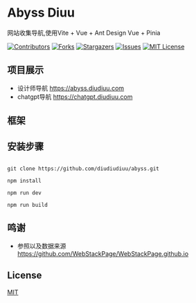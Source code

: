 # Abyss Diuu

网站收集导航,使用Vite + Vue + Ant Design Vue + Pinia

<!-- PROJECT SHIELDS -->

[![Contributors][contributors-shield]][contributors-url]
[![Forks][forks-shield]][forks-url]
[![Stargazers][stars-shield]][stars-url]
[![Issues][issues-shield]][issues-url]
[![MIT License][license-shield]][license-url]

<!-- PROJECT LOGO -->
## 项目展示

- 设计师导航 <https://abyss.diudiuu.com>
- chatgpt导航 <https://chatgpt.diudiuu.com>

## 框架

## 安装步骤

```

git clone https://github.com/diudiudiuu/abyss.git

npm install

npm run dev

npm run build
```

## 鸣谢

- 参照以及数据来源
<https://github.com/WebStackPage/WebStackPage.github.io>

## License

[MIT](https://github.com/lin-xin/diudiudiuu/abyss/master/LICENSE)

<!-- links -->
[contributors-shield]: https://img.shields.io/github/contributors/diudiudiuu/abyss.svg?style=flat-square
[contributors-url]: https://github.com/diudiudiuu/abyss/graphs/contributors
[forks-shield]: https://img.shields.io/github/forks/diudiudiuu/abyss.svg?style=flat-square
[forks-url]: https://github.com/diudiudiuu/abyss/network/members
[stars-shield]: https://img.shields.io/github/stars/diudiudiuu/abyss.svg?style=flat-square
[stars-url]: https://github.com/diudiudiuu/abyss/stargazers
[issues-shield]: https://img.shields.io/github/issues/diudiudiuu/abyss.svg?style=flat-square
[issues-url]: https://img.shields.io/github/issues/diudiudiuu/abyss.svg
[license-shield]: https://img.shields.io/github/license/diudiudiuu/abyss.svg?style=flat-square
[license-url]: https://github.com/diudiudiuu/abyss/blob/master/LICENSE
